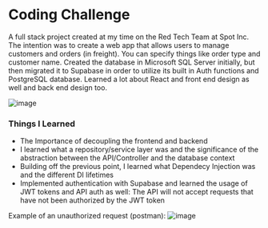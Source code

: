 # Coding Challenge
A full stack project created at my time on the Red Tech Team at Spot Inc. The intention was to create a web app that allows users to manage customers and orders (in freight). 
You can specify things like order type and customer name. 
Created the database in Microsoft SQL Server initially, but then migrated it to Supabase in order to utilize its built in Auth functions and PostgreSQL database.
Learned a lot about React and front end design as well and back end design too.

![image](https://github.com/abhishekaddagatla/Coding-Challenge/assets/45775590/5a866f22-975d-461f-8914-ac99065f6d34)

### Things I Learned
- The Importance of decoupling the frontend and backend
- I learned what a repository/service layer was and the significance of the abstraction between the API/Controller and the database context
- Building off the previous point, I learned what Dependecy Injection was and the different DI lifetimes
- Implemented authentication with Supabase and learned the usage of JWT tokens and API auth as well: The API will not accept requests that have not been authorized by the JWT token

Example of an unauthorized request (postman):
![image](https://github.com/abhishekaddagatla/Coding-Challenge/assets/45775590/ce71495e-0f5a-4538-8eb9-ba168caf057f)

